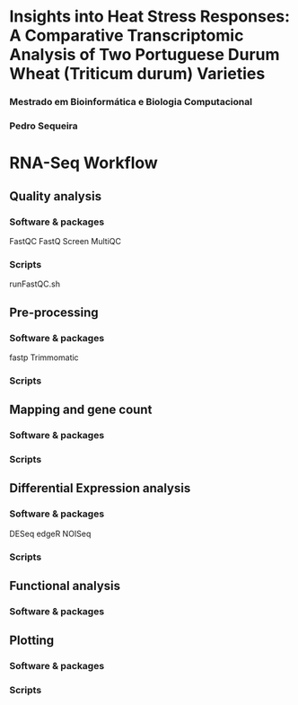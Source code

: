 # Insights into Heat Stress Responses: A Comparative Transcriptomic Analysis of Two Portuguese Durum Wheat (Triticum durum) Varieties
### Mestrado em Bioinformática e Biologia Computacional
### Pedro Sequeira
# RNA-Seq Workflow

## Quality analysis
### Software & packages
FastQC
FastQ Screen
MultiQC

### Scripts
runFastQC.sh

## Pre-processing
### Software & packages
fastp
Trimmomatic

### Scripts

 

## Mapping and gene count
### Software & packages


### Scripts

 

## Differential Expression analysis
### Software & packages
DESeq
edgeR
NOISeq

### Scripts

 

## Functional analysis
### Software & packages

 

## Plotting
### Software & packages

### Scripts
